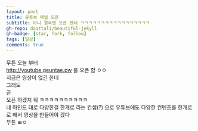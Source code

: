 ```yaml
---
layout: post
title: 유튜브 채널 오픈
subtitle: 아니 결국엔 오픈 했네 ㅋㅋㅋㅋㅋㅋㅋㅋㅋㅋㅋㅋㅋㅋㅋㅋㅋ
gh-repo: daattali/beautiful-jekyll
gh-badge: [star, fork, follow]
tags: [일상]
comments: true
---
```


무튼 오늘 부터  
http://youtube.geuntae.pw 를 오픈 함 ㅇㅇ  
지금은 영상이 없긴 한데  
그래도   
곧  
오픈 하겠지 뭐 ㅋㅋㅋㅋㅋㅋㅋㅋㅋㅋ   
내 마인드 대로 다양한걸 한개로 라는 컨셉(?) 으로 유튜브에도 다양한 컨텐츠를 한개로로 해서 영상을 만들어야 겠다  
무튼 ㅃㅇ
